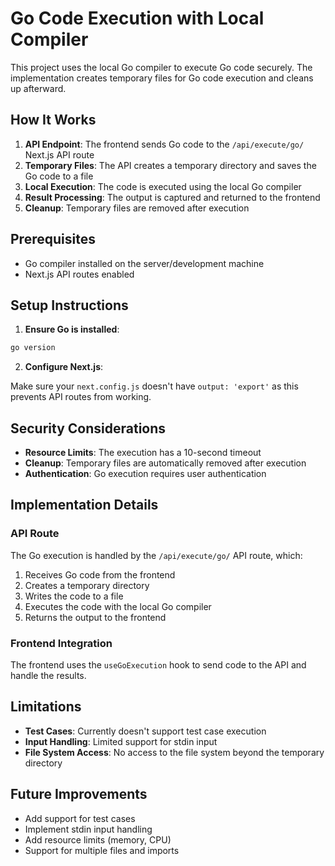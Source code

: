 # Go Code Execution with Local Compiler

This project uses the local Go compiler to execute Go code securely. The implementation creates temporary files for Go code execution and cleans up afterward.

## How It Works

1. **API Endpoint**: The frontend sends Go code to the `/api/execute/go/` Next.js API route
2. **Temporary Files**: The API creates a temporary directory and saves the Go code to a file
3. **Local Execution**: The code is executed using the local Go compiler
4. **Result Processing**: The output is captured and returned to the frontend
5. **Cleanup**: Temporary files are removed after execution

## Prerequisites

- Go compiler installed on the server/development machine
- Next.js API routes enabled

## Setup Instructions

1. **Ensure Go is installed**:

```bash
go version
```

2. **Configure Next.js**:

Make sure your `next.config.js` doesn't have `output: 'export'` as this prevents API routes from working.

## Security Considerations

- **Resource Limits**: The execution has a 10-second timeout
- **Cleanup**: Temporary files are automatically removed after execution
- **Authentication**: Go execution requires user authentication

## Implementation Details

### API Route

The Go execution is handled by the `/api/execute/go/` API route, which:

1. Receives Go code from the frontend
2. Creates a temporary directory
3. Writes the code to a file
4. Executes the code with the local Go compiler
5. Returns the output to the frontend

### Frontend Integration

The frontend uses the `useGoExecution` hook to send code to the API and handle the results.

## Limitations

- **Test Cases**: Currently doesn't support test case execution
- **Input Handling**: Limited support for stdin input
- **File System Access**: No access to the file system beyond the temporary directory

## Future Improvements

- Add support for test cases
- Implement stdin input handling
- Add resource limits (memory, CPU)
- Support for multiple files and imports
